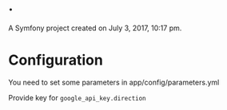 .
=

A Symfony project created on July 3, 2017, 10:17 pm.

# Configuration

You need to set some parameters in app/config/parameters.yml

Provide key for `google_api_key.direction`